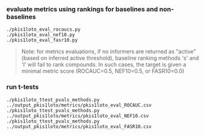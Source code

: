 ### evaluate metrics using rankings for baselines and non-baselines

`./pkis1loto_eval_rocaucs.py` \
`./pkis1loto_eval_nef10.py` \
`./pkis1loto_eval_fasr10.py`

> Note: for metrics evaluations, if no informers are returned as "active" (based on inferred active threshold), baseline ranking methods 's' and 'l' will fail to rank compounds. In such cases, the target is given a minimal metric score (ROCAUC=0.5, NEF10=0.5, or FASR10=0.0)

### run t-tests

`./pkis1loto_ttest_pvals_methods.py ../output_pkis1loto/metrics/pkis1loto_eval_ROCAUC.csv` \
`./pkis1loto_ttest_pvals_methods.py ../output_pkis1loto/metrics/pkis1loto_eval_NEF10.csv` \
`./pkis1loto_ttest_pvals_methods.py ../output_pkis1loto/metrics/pkis1loto_eval_FASR10.csv`


